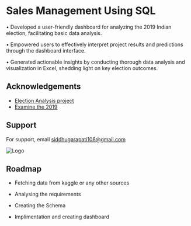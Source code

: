 
# Sales Management Using SQL

• Developed a user-friendly dashboard for analyzing the 2019 Indian election, facilitating basic data analysis. 

• Empowered users to effectively interpret project results and predictions through the dashboard interface. 

• Generated actionable insights by conducting thorough data analysis and visualization in Excel, shedding light on key election outcomes. 
## Acknowledgements

 - [Election Analysis project](https://awesomeopensource.com/project/elangosundar/awesome-README-templates)
 - [Examine the 2019](https://github.com/matiassingers/awesome-readme)



## Support

For support, email siddhugarapati108@gmail.com


![Logo](https://i.pinimg.com/736x/0f/28/31/0f2831e400434145b3f1debad6c1d702.jpg)


## Roadmap

- Fetching data from kaggle or any other sources

- Analysing the requirements

- Creating the Schema

- Implimentation and creating dashboard

